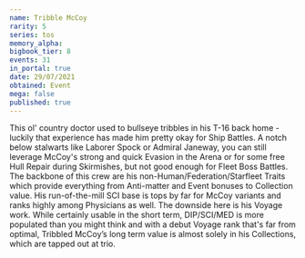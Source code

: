```yaml
---
name: Tribble McCoy
rarity: 5
series: tos
memory_alpha:
bigbook_tier: 8
events: 31
in_portal: true
date: 29/07/2021
obtained: Event
mega: false
published: true
---
```


This ol' country doctor used to bullseye tribbles in his T-16 back home - luckily that experience has made him pretty okay for Ship Battles. A notch below stalwarts like Laborer Spock or Admiral Janeway, you can still leverage McCoy's strong and quick Evasion in the Arena or for some free Hull Repair during Skirmishes, but not good enough for Fleet Boss Battles. The backbone of this crew are his non-Human/Federation/Starfleet Traits which provide everything from Anti-matter and Event bonuses to Collection value. His run-of-the-mill SCI base is tops by far for McCoy variants and ranks highly among Physicians as well. The downside here is his Voyage work. While certainly usable in the short term, DIP/SCI/MED is more populated than you might think and with a debut Voyage rank that's far from optimal, Tribbled McCoy’s long term value is almost solely in his Collections, which are tapped out at trio.
